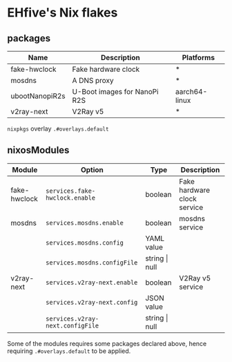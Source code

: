 # EHfive's Nix flakes

## packages

| Name           | Description                  | Platforms     |
| -------------- | ---------------------------- | ------------- |
| fake-hwclock   | Fake hardware clock          | \*            |
| mosdns         | A DNS proxy                  | \*            |
| ubootNanopiR2s | U-Boot images for NanoPi R2S | aarch64-linux |
| v2ray-next     | V2Ray v5                     | \*            |

`nixpkgs` overlay `.#overlays.default`

## nixosModules

| Module       | Option                           | Type           | Description                 |
| ------------ | -------------------------------- | -------------- | --------------------------- |
| fake-hwclock | `services.fake-hwclock.enable`   | boolean        | Fake hardware clock service |
| mosdns       | `services.mosdns.enable`         | boolean        | mosdns service              |
|              | `services.mosdns.config`         | YAML value     |                             |
|              | `services.mosdns.configFile`     | string \| null |                             |
| v2ray-next   | `services.v2ray-next.enable`     | boolean        | V2Ray v5 service            |
|              | `services.v2ray-next.config`     | JSON value     |                             |
|              | `services.v2ray-next.configFile` | string \| null |                             |

Some of the modules requires some packages declared above, hence requiring `.#overlays.default` to be applied.
